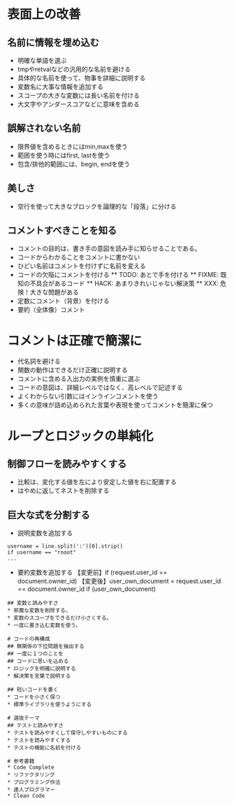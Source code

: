 # 表面上の改善
## 名前に情報を埋め込む
* 明確な単語を選ぶ
* tmpやretvalなどの汎用的な名前を避ける
* 具体的な名前を使って、物事を詳細に説明する
* 変数名に大事な情報を追加する
* スコープの大きな変数には長い名前を付ける
* 大文字やアンダースコアなどに意味を含める

## 誤解されない名前
* 限界値を含めるときにはmin,maxを使う
* 範囲を使う時にはfirst, lastを使う
* 包含/排他的範囲には、begin, endを使う

## 美しさ
* 空行を使って大きなブロックを論理的な「段落」に分ける

## コメントすべきことを知る
* コメントの目的は、書き手の意図を読み手に知らせることである。
* コードからわかることをコメントに書かない
* ひどい名前はコメントを付けずに名前を変える
* コードの欠陥にコメントを付ける
** TODO: あとで手を付ける
** FIXME: 既知の不具合があるコード
** HACK: あまりきれいじゃない解決策
** XXX: 危険！大きな問題がある
* 定数にコメント（背景）を付ける
* 要約（全体像）コメント

# コメントは正確で簡潔に
* 代名詞を避ける
* 関数の動作はできるだけ正確に説明する
* コメントに含める入出力の実例を慎重に選ぶ
* コードの意図は、詳細レベルではなく、高レベルで記述する
* よくわからない引数にはインラインコメントを使う
* 多くの意味が詰め込められた言葉や表現を使ってコメントを簡潔に保つ

# ループとロジックの単純化
## 制御フローを読みやすくする
* 比較は、変化する値を左により安定した値を右に配置する
* はやめに返してネストを削除する

## 巨大な式を分割する
* 説明変数を追加する
```
username = line.split(':')[0].strip()
if username == "rooot"
...
```
* 要約変数を追加する
【変更前】if (request.user_id == document.owner_id)
【変更後】user_own_document = request.user_id == document.owner_id
        if (user_own_document)
```
## 変数と読みやすさ
* 邪魔な変数を削除する。
* 変数のスコープをできるだけ小さくする。
* 一度に書き込む変数を使う。

# コードの再構成
## 無関係の下位問題を抽出する
## 一度に１つのことを
## コードに思いを込める
* ロジックを明確に説明する
* 解決策を言葉で説明する

## 短いコードを書く
* コードを小さく保つ
* 標準ライブラリを使うようにする

# 選抜テーマ
## テストと読みやすさ
* テストを読みやすくして保守しやすいものにする
* テストを読みやすくする
* テストの機能に名前を付ける

# 参考書籍
* Code Complete
* リファクタリング
* プログラミング作法
* 達人プログラマー
* Clean Code

